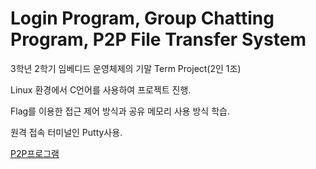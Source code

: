# Login Program, Group Chatting Program, P2P File Transfer System

3학년 2학기 임베디드 운영체제의 기말 Term Project(2인 1조)

Linux 환경에서 C언어를 사용하여 프로젝트 진행.

Flag를 이용한 접근 제어 방식과 공유 메모리 사용 방식 학습.

원격 접속 터미널인 Putty사용.


[P2P프로그램](https://github.com/pakdonghun/Project--in-KPU/blob/main/p2p_program_Linux/Final%20Project.pdf)
